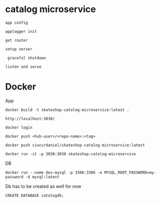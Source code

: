 # catalog microservice

```
app config

applogger init

get router

setup server

 graceful shutdown

listen and serve
```

# Docker

App

```
docker build -t skateshop-catalog-microservice:latest .

http://localhost:3030/

docker login

docker push <hub-user>/<repo-name>:<tag>

docker push ciucurdaniel/skateshop-catalog-microservice:latest

docker run -it -p 3030:3030 skateshop-catalog-microservice

```

DB

```
docker run --name dev-mysql -p 3306:3306 -e MYSQL_ROOT_PASSWORD=my-password -d mysql:latest
```

Db has to be created as well for now

```
CREATE DATABASE catalogdb;
```